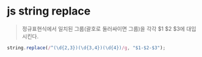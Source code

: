 # js string replace

> 정규표현식에서 일치된 그룹(괄호로 둘러싸이면 그룹)을 각각 $1 $2 $3에 대입시킨다.

```js
string.replace(/^(\d{2,3})(\d{3,4})(\d{4})/g, "$1-$2-$3");
```
